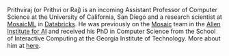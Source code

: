 Prithviraj (or Prithvi or Raj) is an incoming Assistant Professor of Computer Science at the University of California, San Diego and a research scientist at [MosaicML](https://www.mosaicml.com/) in [Databricks](https://www.databricks.com/). He was previously on the [Mosaic](https://mosaic.allenai.org/) team in the [Allen Institute for AI](https://allenai.org/) and received his PhD in Computer Science from the School of Interactive Computing at the Georgia Institute of Technology. More about him at [here](http://prithvirajva.com).